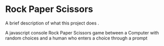 # Rock Paper Scissors

A brief description of what this project does .

A javascript console Rock Paper Scissors game between a Computer with random choices and a human who enters a choice through a prompt